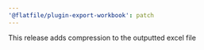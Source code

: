 ```yaml
---
'@flatfile/plugin-export-workbook': patch
---
```


This release adds compression to the outputted excel file
